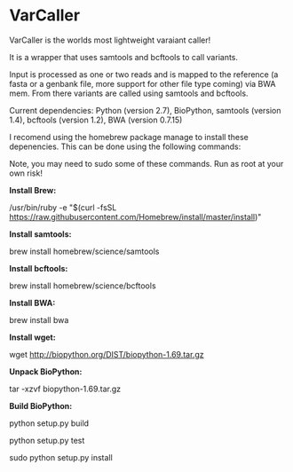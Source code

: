 # VarCaller

VarCaller is the worlds most lightweight varaiant caller!

It is a wrapper that uses samtools and bcftools to call variants.

Input is processed as one or two reads and is mapped to the reference (a fasta or a genbank file, more support for other file type coming) via BWA mem.  From there variants are called using samtools and bcftools. 

Current dependencies: Python (version 2.7), BioPython, samtools (version 1.4), bcftools (version 1.2), BWA (version 0.7.15)

I recomend using the homebrew package manage to install these depenencies.  This can be done using the following commands:

Note, you may need to sudo some of these commands.  Run as root at your own risk!

<b> Install Brew:</b>

/usr/bin/ruby -e "$(curl -fsSL https://raw.githubusercontent.com/Homebrew/install/master/install)"


<b>Install samtools:</b>

brew install homebrew/science/samtools 


<b>Install bcftools:</b>

brew install homebrew/science/bcftools


<b>Install BWA:</b>

brew install bwa


<b>Install wget:</b>

wget http://biopython.org/DIST/biopython-1.69.tar.gz


<b>Unpack BioPython:</b> 

tar -xzvf biopython-1.69.tar.gz 


<b>Build BioPython:</b>

python setup.py build

python setup.py test

sudo python setup.py install
